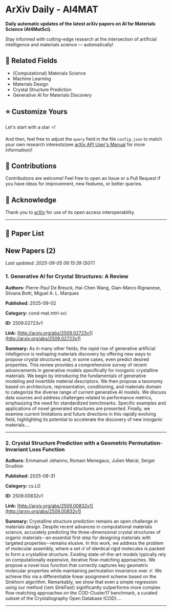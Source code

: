 # ArXiv Daily - AI4MAT

**Daily automatic updates of the latest arXiv papers on AI for Materials Science (AI4MatSci).** 

Stay informed with cutting-edge research at the intersection of artificial intelligence and materials science — automatically!

## :bookmark: Related Fields

- (Computational) Materials Science
- Machine Learning
- Materials Design
- Crystal Structure Prediction
- Generative AI for Materials Discovery

## :star: Customize Yours

Let's start with a star :star:!

And then, feel free to adjust the `query` field in the file `config.json` to match your own research interests(see [arXiv API User's Manual](https://info.arxiv.org/help/api/user-manual.html#51-details-of-query-construction) for more information)!

## :handshake: Contributions

Contributions are welcome!
 Feel free to open an Issue or a Pull Request if you have ideas for improvement, new features, or better queries.

## :blue_heart: ​Acknowledge

Thank you to [arXiv](https://arxiv.org/) for use of its open access interoperability.

---

## :scroll: Paper List


<!-- ARXIV_PAPERS_START -->

## New Papers (2)

*Last updated: 2025-09-05 06:15:39 (SGT)*

### 1. Generative AI for Crystal Structures: A Review

**Authors:** Pierre-Paul De Breuck, Hai-Chen Wang, Gian-Marco Rignanese, Silvana Botti, Miguel A. L. Marques

**Published:** 2025-09-02

**Category:** cond-mat.mtrl-sci

**ID:** 2509.02723v1

**Link:** [http://arxiv.org/abs/2509.02723v1](http://arxiv.org/abs/2509.02723v1)

**Summary:** As in many other fields, the rapid rise of generative artificial intelligence
is reshaping materials discovery by offering new ways to propose crystal
structures and, in some cases, even predict desired properties. This review
provides a comprehensive survey of recent advancements in generative models
specifically for inorganic crystalline materials. We begin by introducing the
fundamentals of generative modeling and invertible material descriptors. We
then propose a taxonomy based on architecture, representation, conditioning,
and materials domain to categorize the diverse range of current generative AI
models. We discuss data sources and address challenges related to performance
metrics, emphasizing the need for standardized benchmarks. Specific examples
and applications of novel generated structures are presented. Finally, we
examine current limitations and future directions in this rapidly evolving
field, highlighting its potential to accelerate the discovery of new inorganic
materials....

---

### 2. Crystal Structure Prediction with a Geometric Permutation-Invariant Loss Function

**Authors:** Emmanuel Jehanno, Romain Menegaux, Julien Mairal, Sergei Grudinin

**Published:** 2025-08-31

**Category:** cs.LG

**ID:** 2509.00832v1

**Link:** [http://arxiv.org/abs/2509.00832v1](http://arxiv.org/abs/2509.00832v1)

**Summary:** Crystalline structure prediction remains an open challenge in materials
design. Despite recent advances in computational materials science, accurately
predicting the three-dimensional crystal structures of organic materials--an
essential first step for designing materials with targeted properties--remains
elusive. In this work, we address the problem of molecular assembly, where a
set $\mathcal{S}$ of identical rigid molecules is packed to form a crystalline
structure. Existing state-of-the-art models typically rely on computationally
expensive, iterative flow-matching approaches. We propose a novel loss function
that correctly captures key geometric molecular properties while maintaining
permutation invariance over $\mathcal{S}$. We achieve this via a differentiable
linear assignment scheme based on the Sinkhorn algorithm. Remarkably, we show
that even a simple regression using our method {\em SinkFast} significantly
outperforms more complex flow-matching approaches on the COD-Cluster17
benchmark, a curated subset of the Crystallography Open Database (COD)....

---


<!-- ARXIV_PAPERS_END -->